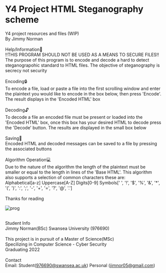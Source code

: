 # Y4 Project HTML Steganography scheme
Y4 project resources and files (WIP)\
By Jimmy Norman\
\
Help/Information📜\
!!THIS PROGRAM SHOULD NOT BE USED AS A MEANS TO SECURE FILES!!\
The purpose of this program is to encode and decode a hard to detect steganograpohic standard to HTML files. The objective of steganography is secrecy not security\
\
Encoding🔒\
To encode a file, load or paste a file into the first scrolling window and enter the plaintext you would like to encode in the box below, then press 'Encode'. The result displays in the 'Encoded HTML' box\
\
Decoding🔓\
To decode a file an encoded file must be present or loaded into the 'Encoded HTML' box, once this box has your desired HTML to decode press the 'Decode' button. The results are displayed in the small box below\
\
Saving💾\
Encoded HTML and decoded messages can be saved to a file by pressing the associated buttons\
\
Algorithm Operation💻\
Due to the nature of the algorithm the length of the plaintext must be smaller or equal to the length in lines of the 'Base HTML'. This algorithm also supports a selection of common characters these are:
\
Alphabetical[a-z]
Uppercase[A-Z]
Digits[0-9]
Symbols[' ', '!', '$', '%', '&', '*', '(', ')', ':', ';', '-', '+', '=', '?', '@', '.']\
\
Thanks for reading

![prog](https://user-images.githubusercontent.com/56307119/193156316-6651ea6a-57bc-461c-9622-1accaee51ed1.PNG)

\
Student Info\
Jimmy Norman(BSc) Swansea University (976690)\
\
This project is in pursuit of a Master of Science(MSc)\
Specilizing in Computer Science - Cyber Security\
Graduating 2022\
\
Contact\
Email: Student(976690@swansea.ac.uk) Personal (jimnor05@gmail.com)
